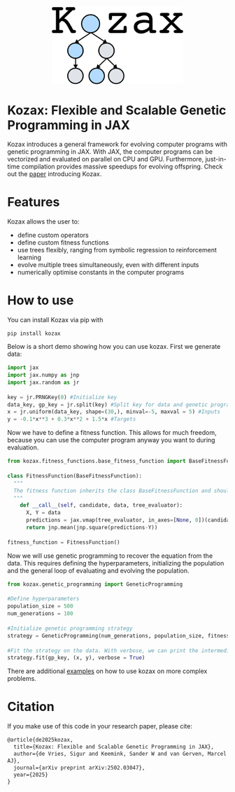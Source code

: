 <div align="center">
  <img src="figures/logo.png" width="300">
</div>

# Kozax: Flexible and Scalable Genetic Programming in JAX
Kozax introduces a general framework for evolving computer programs with genetic programming in JAX. With JAX, the computer programs can be vectorized and evaluated on parallel on CPU and GPU. Furthermore, just-in-time compilation provides massive speedups for evolving offspring. Check out the [paper](https://arxiv.org/abs/2502.03047) introducing Kozax.

# Features
Kozax allows the user to:
- define custom operators
- define custom fitness functions
- use trees flexibly, ranging from symbolic regression to reinforcement learning
- evolve multiple trees simultaneously, even with different inputs
- numerically optimise constants in the computer programs

# How to use
You can install Kozax via pip with
```
pip install kozax
```

Below is a short demo showing how you can use kozax. First we generate data:
```python
import jax
import jax.numpy as jnp
import jax.random as jr

key = jr.PRNGKey(0) #Initialize key
data_key, gp_key = jr.split(key) #Split key for data and genetic programming
x = jr.uniform(data_key, shape=(30,), minval=-5, maxval = 5) #Inputs
y = -0.1*x**3 + 0.3*x**2 + 1.5*x #Targets
```

Now we have to define a fitness function. This allows for much freedom, because you can use the computer program anyway you want to during evaluation. 
```python
from kozax.fitness_functions.base_fitness_function import BaseFitnessFunction

class FitnessFunction(BaseFitnessFunction):
  """
  The fitness function inherits the class BaseFitnessFunction and should implement the __call__ function, with the candidate, data and tree_evaluator as inputs. The tree_evaluator is used to compute the value of the candidate for each input. jax.vmap is used to vectorize the evaluation of the candidate over the inputs. The candidate's predictions are used to compute the fitness value with the mean squared error.
  """
    def __call__(self, candidate, data, tree_evaluator):
      X, Y = data
      predictions = jax.vmap(tree_evaluator, in_axes=[None, 0])(candidate, X)
      return jnp.mean(jnp.square(predictions-Y))

fitness_function = FitnessFunction()
```

Now we will use genetic programming to recover the equation from the data. This requires defining the hyperparameters, initializing the population and the general loop of evaluating and evolving the population.
```python
from kozax.genetic_programming import GeneticProgramming

#Define hyperparameters
population_size = 500
num_generations = 100

#Initialize genetic programming strategy
strategy = GeneticProgramming(num_generations, population_size, fitness_function)

#Fit the strategy on the data. With verbose, we can print the intermediate solutions.
strategy.fit(gp_key, (x, y), verbose = True)
```

There are additional [examples](https://github.com/sdevries0/kozax/tree/main/examples) on how to use kozax on more complex problems.


# Citation
If you make use of this code in your research paper, please cite:
```
@article{de2025kozax,
  title={Kozax: Flexible and Scalable Genetic Programming in JAX},
  author={de Vries, Sigur and Keemink, Sander W and van Gerven, Marcel AJ},
  journal={arXiv preprint arXiv:2502.03047},
  year={2025}
}
```
